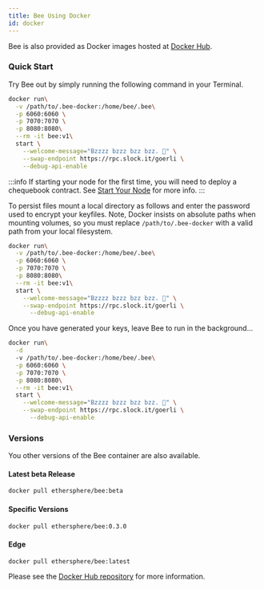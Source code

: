 ```yaml
---
title: Bee Using Docker
id: docker
---
```


Bee is also provided as Docker images hosted at [Docker Hub](https://hub.docker.com/r/ethersphere/bee).

### Quick Start

Try Bee out by simply running the following command in your Terminal. 

```sh
docker run\
  -v /path/to/.bee-docker:/home/bee/.bee\
  -p 6060:6060 \
  -p 7070:7070 \
  -p 8080:8080\
  --rm -it bee:v1\
  start \
    --welcome-message="Bzzzz bzzz bzz bzz. 🐝" \
    --swap-endpoint https://rpc.slock.it/goerli \
    --debug-api-enable
```

:::info
If starting your node for the first time, you will need to deploy a chequebook contract. See [Start Your Node](/docs/getting-started/start-your-node) for more info.
:::

To persist files mount a local directory as follows and enter the password used to encrypt your keyfiles. Note, Docker insists on absolute paths when mounting volumes, so you must replace `/path/to/.bee-docker` with a valid path from your local filesystem.

```sh
docker run\
  -v /path/to/.bee-docker:/home/bee/.bee\
  -p 6060:6060 \
  -p 7070:7070 \
  -p 8080:8080\
  --rm -it bee:v1\
  start \
    --welcome-message="Bzzzz bzzz bzz bzz. 🐝" \
    --swap-endpoint https://rpc.slock.it/goerli \
	  --debug-api-enable
```

Once you have generated your keys, leave Bee to run in the background...

```sh
docker run\
  -d 
  -v /path/to/.bee-docker:/home/bee/.bee\
  -p 6060:6060 \
  -p 7070:7070 \
  -p 8080:8080\
  --rm -it bee:v1\
  start \
    --welcome-message="Bzzzz bzzz bzz bzz. 🐝" \
    --swap-endpoint https://rpc.slock.it/goerli \
	  --debug-api-enable
```

### Versions

You other versions of the Bee container are also available.

#### Latest beta Release

```sh
docker pull ethersphere/bee:beta
```

#### Specific Versions

```sh
docker pull ethersphere/bee:0.3.0
```

#### Edge

```sh
docker pull ethersphere/bee:latest
```

Please see the [Docker Hub repository](https://hub.docker.com/r/ethersphere/bee) for more information.